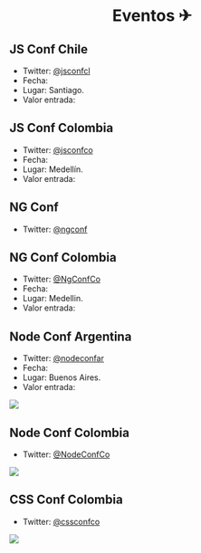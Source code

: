 <h1 align="center">Eventos ✈</h1>

## JS Conf Chile
+ Twitter: [@jsconfcl](https://twitter.com/jsconfcl)
+ Fecha:
+ Lugar: Santiago.
+ Valor entrada:

## JS Conf Colombia
+ Twitter: [@jsconfco](https://twitter.com/jsconfco)
+ Fecha: 
+ Lugar: Medellín.
+ Valor entrada:

## NG Conf 
+ Twitter: [@ngconf](https://twitter.com/ngconf)

## NG Conf Colombia
+ Twitter: [@NgConfCo](https://twitter.com/NgConfCo)
+ Fecha:
+ Lugar: Medellin.
+ Valor entrada:

## Node Conf Argentina
+ Twitter: [@nodeconfar](https://twitter.com/nodeconfar)
+ Fecha:
+ Lugar: Buenos Aires.
+ Valor entrada:

<img src="https://i.imgur.com/qogxkXK.jpg">

## Node Conf Colombia
+ Twitter: [@NodeConfCo](https://twitter.com/NodeConfCo)

<img src="https://i.imgur.com/BAf0yRA.jpg">

## CSS Conf Colombia
+ Twitter: [@cssconfco](https://twitter.com/cssconfco)

<img src="https://i.imgur.com/4h07AP4.jpg">